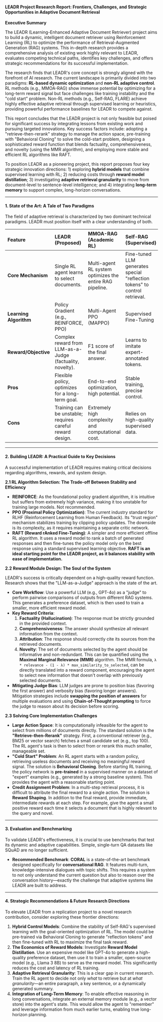 #### **LEADR Project Research Report: Frontiers, Challenges, and Strategic Opportunities in Adaptive Document Retrieval**

**Executive Summary**

The LEADR (Learning-Enhanced Adaptive Document Retriever) project aims to build a dynamic, intelligent document retriever using Reinforcement Learning (RL) to optimize the performance of Retrieval-Augmented Generation (RAG) systems. This in-depth research provides a comprehensive analysis of existing work highly relevant to LEADR, evaluates competing technical paths, identifies key challenges, and offers strategic recommendations for its successful implementation.

The research finds that LEADR's core concept is strongly aligned with the forefront of AI research. The current landscape is primarily divided into two paradigms: **RL-based dynamic optimization** and **non-RL adaptive control**. RL methods (e.g., MMOA-RAG) show immense potential by optimizing for a long-term reward signal but face challenges like training instability and the "cold start" problem. Non-RL methods (e.g., Self-RAG, FLARE) achieve highly effective adaptive retrieval through supervised learning or heuristics, providing powerful performance baselines for LEADR to compete against.

This report concludes that the LEADR project is not only feasible but poised for significant success by integrating lessons from existing work and pursuing targeted innovations. Key success factors include: adopting a "retrieve-then-rerank" strategy to manage the action space, pre-training with "Behavioral Cloning" to solve the cold-start problem, designing a sophisticated reward function that blends factuality, comprehensiveness, and novelty (using the MMR algorithm), and employing more stable and efficient RL algorithms like RAFT.

To position LEADR as a pioneering project, this report proposes four key strategic innovation directions: 1) exploring **hybrid models** that combine supervised learning with RL; 2) reducing costs through **reward model distillation**; 3) investigating **adaptive retrieval granularity** to move from document-level to sentence-level intelligence; and 4) integrating **long-term memory** to support complex, long-horizon conversations.

---

#### **1. State of the Art: A Tale of Two Paradigms**

The field of adaptive retrieval is characterized by two dominant technical paradigms. LEADR must position itself with a clear understanding of both.

| Feature | LEADR (Proposed) | MMOA-RAG (Academic RL) | Self-RAG (Supervised) | FLARE (Heuristic) |
| :--- | :--- | :--- | :--- | :--- |
| **Core Mechanism** | Single RL agent learns to select documents. | Multi-agent RL system optimizes the entire RAG pipeline. | Fine-tuned LLM generates special "reflection tokens" to control retrieval. | Retrieval is triggered when the generator's confidence is low. |
| **Learning Algorithm** | Policy Gradient (e.g., REINFORCE, PPO) | Multi-Agent PPO (MAPPO) | Supervised Fine-Tuning | Heuristic-based (no learning at inference) |
| **Reward/Objective** | Complex reward from LLM-as-a-Judge (factuality, novelty). | F1 score of the final answer. | Learns to imitate expert-annotated tokens. | N/A |
| **Pros** | Flexible policy, optimizes for a long-term goal. | End-to-end optimization, high potential. | Stable training, precise control. | Simple and efficient, no extra training needed. |
| **Cons** | Training can be unstable; requires careful reward design. | Extremely high complexity and computational cost. | Relies on high-quality supervised data. | Heuristic may not be robust. |

---

#### **2. Building LEADR: A Practical Guide to Key Decisions**

A successful implementation of LEADR requires making critical decisions regarding algorithms, rewards, and system design.

**2.1 RL Algorithm Selection: The Trade-off Between Stability and Efficiency**

* **REINFORCE**: As the foundational policy gradient algorithm, it is intuitive but suffers from extremely high variance, making it too unstable for training large models. Not recommended.
* **PPO (Proximal Policy Optimization)**: The current industry standard for RLHF (Reinforcement Learning from Human Feedback). Its "trust region" mechanism stabilizes training by clipping policy updates. The downside is its complexity, as it requires maintaining a separate critic network.
* **RAFT (Reward rAnked Fine-Tuning)**: A simpler and more efficient offline RL algorithm. It uses a reward model to rank a batch of generated responses and then fine-tunes the policy model only on the best response using a standard supervised learning objective. **RAFT is an ideal starting point for the LEADR project, as it balances stability with ease of implementation.**

**2.2 Reward Module Design: The Soul of the System**

LEADR's success is critically dependent on a high-quality reward function. Research shows that the "LLM-as-a-Judge" approach is the state of the art.

* **Core Workflow**: Use a powerful LLM (e.g., GPT-4o) as a "judge" to perform pairwise comparisons of outputs from different RAG systems. This generates a preference dataset, which is then used to train a smaller, more efficient reward model.
* **Key Reward Criteria**:
    1.  **Factuality (Hallucination)**: The response must be strictly grounded in the provided context.
    2.  **Comprehensiveness**: The answer should synthesize all relevant information from the context.
    3.  **Attribution**: The response should correctly cite its sources from the retrieved documents.
    4.  **Novelty**: The set of documents selected by the agent should be informative and non-redundant. This can be quantified using the **Maximal Marginal Relevance (MMR)** algorithm. The MMR formula, `λ * relevance - (1 - λ) * max_similarity_to_selected`, can be directly translated into a reward component, encouraging the agent to select new information that doesn't overlap with previously selected documents.
* **Mitigating Judge Bias**: LLM judges are prone to position bias (favoring the first answer) and verbosity bias (favoring longer answers). Mitigation strategies include **swapping the position of answers** for multiple evaluations and using **Chain-of-Thought prompting** to force the judge to reason about its decision before scoring.

**2.3 Solving Core Implementation Challenges**

* **Large Action Space**: It is computationally infeasible for the agent to select from millions of documents directly. The standard solution is the **"Retrieve-then-Rerank"** strategy. First, a conventional retriever (e.g., BM25 or vector search) fetches a small candidate set (e.g., top 100). The RL agent's task is then to select from or rerank this much smaller, manageable set.
* **"Cold Start" Problem**: An RL agent starts with a random policy, retrieving useless documents and receiving no meaningful reward signal. The solution is **Behavioral Cloning**. Before starting RL training, the policy network is **pre-trained** in a supervised manner on a dataset of "expert" examples (e.g., generated by a strong baseline system). This provides the agent with a reasonable starting point.
* **Credit Assignment Problem**: In a multi-step retrieval process, it is difficult to attribute the final reward to a single action. The solution is **Reward Shaping**. In addition to the final reward, provide immediate, intermediate rewards at each step. For example, give the agent a small positive reward each time it selects a document that is highly relevant to the query and novel.

---

#### **3. Evaluation and Benchmarking**

To validate LEADR's effectiveness, it is crucial to use benchmarks that test its dynamic and adaptive capabilities. Simple, single-turn QA datasets like SQuAD are no longer sufficient.

* **Recommended Benchmark**: **CORAL** is a state-of-the-art benchmark designed specifically for **conversational RAG**. It features multi-turn, knowledge-intensive dialogues with topic shifts. This requires a system to not only understand the current question but also to reason over the conversation history—exactly the challenge that adaptive systems like LEADR are built to address.

---

#### **4. Strategic Recommendations & Future Research Directions**

To elevate LEADR from a replication project to a novel research contribution, consider exploring these frontier directions:

1.  **Hybrid Control Models**: Combine the stability of Self-RAG's supervised learning with the goal-oriented optimization of RL. The model could be pre-trained via Behavioral Cloning to generate "reflection tokens" and then fine-tuned with RL to maximize the final task reward.
2.  **The Economics of Reward Models**: Investigate **Reward Model Distillation**. Use an expensive model like GPT-4o to generate a high-quality preference dataset, then use it to train a smaller, open-source model (e.g., Llama 3 8B) to serve as the reward model. This significantly reduces the cost and latency of RL training.
3.  **Adaptive Retrieval Granularity**: This is a clear gap in current research. Train the RL agent to decide not only *what* to retrieve but at *what granularity*—an entire paragraph, a key sentence, or a dynamically generated summary.
4.  **Integration of Long-Term Memory**: To enable effective reasoning in long conversations, integrate an external memory module (e.g., a vector store) into the agent's state. This would allow the agent to "remember" and leverage information from much earlier turns, enabling true long-horizon planning.